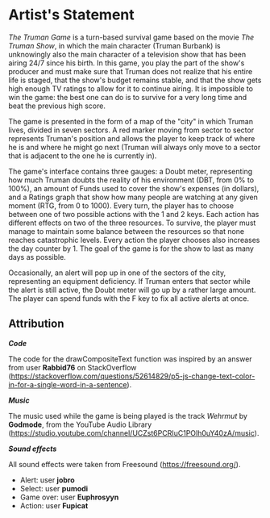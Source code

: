# Artist's Statement

_The Truman Game_ is a turn-based survival game based on the movie _The Truman Show_, in which the main character (Truman Burbank) is unknowingly also the main character of a television show that has been airing 24/7 since his birth. In this game, you play the part of the show's producer and must make sure that Truman does not realize that his entire life is staged, that the show's budget remains stable, and that the show gets high enough TV ratings to allow for it to continue airing. It is impossible to win the game: the best one can do is to survive for a very long time and beat the previous high score.

The game is presented in the form of a map of the "city" in which Truman lives, divided in seven sectors. A red marker moving from sector to sector represents Truman's position and allows the player to keep track of where he is and where he might go next (Truman will always only move to a sector that is adjacent to the one he is currently in).

The game's interface contains three gauges: a Doubt meter, representing how much Truman doubts the reality of his environment (DBT, from 0% to 100%), an amount of Funds used to cover the show's expenses (in dollars), and a Ratings graph that show how many people are watching at any given moment (RTG, from 0 to 1000). Every turn, the player has to choose between one of two possible actions with the 1 and 2 keys. Each action has different effects on two of the three resources. To survive, the player must manage to maintain some balance between the resources so that none reaches catastrophic levels. Every action the player chooses also increases the day counter by 1. The goal of the game is for the show to last as many days as possible.

Occasionally, an alert will pop up in one of the sectors of the city, representing an equipment deficiency. If Truman enters that sector while the alert is still active, the Doubt meter will go up by a rather large amount. The player can spend funds with the F key to fix all active alerts at once.

## Attribution

**_Code_**

The code for the drawCompositeText function was inspired by an answer from user **Rabbid76** on StackOverflow (https://stackoverflow.com/questions/52614829/p5-js-change-text-color-in-for-a-single-word-in-a-sentence).

**_Music_**

The music used while the game is being played is the track _Wehrmut_ by **Godmode**, from the YouTube Audio Library (https://studio.youtube.com/channel/UCZst6PCRIuC1POlh0uY40zA/music).

**_Sound effects_**

All sound effects were taken from Freesound (https://freesound.org/).

- Alert: user **jobro**
- Select: user **pumodi**
- Game over: user **Euphrosyyn**
- Action: user **Fupicat**
